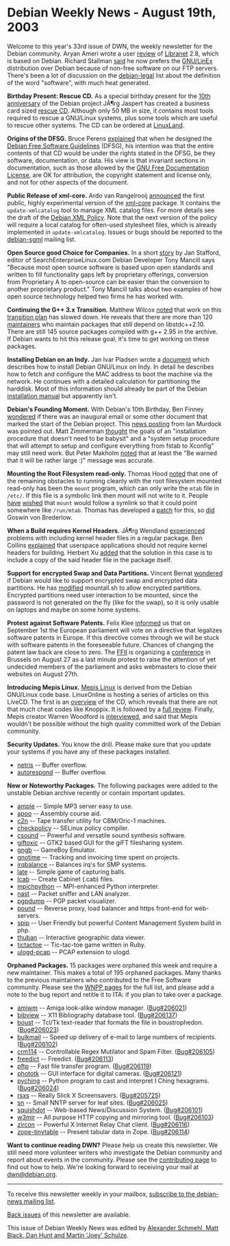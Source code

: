 
Debian Weekly News - August 19th, 2003
======================================


Welcome to this year's 33rd issue of DWN, the weekly newsletter for the
Debian community. Aryan Ameri wrote a user [review](http://www.linuxiran.org/modules/news/article.php?storyid=232) of [Libranet](http://www.libranet.com/) 2.8, which is
based on Debian. Richard Stallman [said](http://www.ofb.biz/modules.php?name=News&file=article&sid=260)
he now prefers the [GNU/LinEx](http://www.linex.org/) distribution
over Debian because of non-free software on our FTP servers. There's been a
lot of discussion on the [debian-legal](https://lists.debian.org/debian-legal-0308/) list about
the definition of the word "software", with much heat generated.


**Birthday Present: Rescue CD.** As a special birthday present
for the [10th anniversary](https://www.debian.org/News/2003/20030811) of the
Debian project JÃ¶rg Jaspert has created a business card sized [rescue CD](https://people.debian.org/~joerg/rettcd/). Although only
50 MB in size, it contains most tools required to rescue a GNU/Linux
systems, plus some tools which are useful to rescue other systems.
The CD can be ordered at [LinuxLand](http://www.linuxland.de/katalog/01_linuxdistri_bs/debian/debiangeburtstag/framify).


**Origins of the DFSG.** Bruce Perens [explained](https://lists.debian.org/debian-legal-0308/msg00264.html)
that when he designed the [Debian Free Software
Guidelines](https://www.debian.org/social_contract#guidelines) (DFSG), his intention was that the entire contents of that CD
would be under the rights stated in the DFSG, be they software,
documentation, or data. His view is that invariant sections in
documentation, such as those allowed by the [GNU Free Documentation
License](http://www.fsf.org/copyleft/fdl.html), are OK for attribution, the copyright statement and license
only, and not for other aspects of the document.


**Public Release of xml-core.** Ardo van Rangelrooij [announced](https://lists.debian.org/debian-doc-0308/msg00014.html)
the first public, highly experimental version of the [xml-core](https://people.debian.org/~ardo/UPLOADS/) package. It
contains the `update-xmlcatalog` tool to manage XML
catalog files. For more details see the draft of the [Debian
XML Policy](https://people.debian.org/~mrj/oasis/XML-Catalogs/Implementation-Guide.html). Note that the next version of the policy will require a
local catalog for often-used stylesheet files, which is already implemented
in `update-xmlcatalog`. Issues or bugs should be reported to the
[debian-sgml](https://lists.debian.org/debian-sgml/) mailing list.


**Open Source good Choice for Companies.** In a short [story](http://searchenterpriselinux.techtarget.com/newsItem/0,289139,sid39_gci919102,00.html) by Jan Stafford, editor of SearchEnterpriseLinux.com Debian
Developer Tony Mancill says "Because most open source software is based
upon open standards and written to fill functionality gaps left by proprietary
offerings, conversion from Proprietary A to open-source can be easier than the
conversion to another proprietary product." Tony Mancill talks about two examples
of how open source technology helped two firms he has worked with.


**Continuing the G++ 3.x Transition.** Matthew Wilcox [noted](https://lists.debian.org/debian-devel-announce-0308/msg00004.html) that work on this [transition plan](https://people.debian.org/~willy/gcc-transition/) has
slowed down. He reveals that there are more than 120 [maintainers](https://people.debian.org/~willy/gcc-transition/maint-packages-2.95) who maintain packages that still depend on libstdc++2.10.
There are still 145 source packages compiled with g++ 2.95 in the archive. If
Debian wants to hit this release goal, it's time to get working on these
packages.


**Installing Debian on an Indy.** Jan Ivar Pladsen wrote a [document](http://www.pvv.org/~pladsen/Indy/HOWTO.html) which
describes how to install Debian GNU/Linux on Indy. In detail he describes how
to fetch and configure the MAC address to boot the machine via the network. He
continues with a detailed calculation for partitioning the harddisk. Most of
this information should already be part of the Debian [installation manual](https://www.debian.org/releases/stable/mips/install)
but apparently isn't.


**Debian's Founding Moment.** With Debian's 10th Birthday, Ben
Finney [wondered](https://lists.debian.org/debian-project-0308/msg00017.html)
if there was an inaugural email or some other document that marked the start
of the Debian project. This [news
posting](http://groups.google.com/groups?selm=CBusDD.MIK%40unix.portal.com&oe=UTF-8&output=gplain) from Ian Murdock was pointed out. Matt Zimmerman [thought](https://lists.debian.org/debian-project-0308/msg00021.html)
the goals of an "installation procedure that doesn't need to be babysit" and
a "system setup procedure that will attempt to setup and configure everything
from fstab to Xconfig" may still need work. But Peter Makholm [noted](https://lists.debian.org/debian-project-0308/msg00024.html)
that at least the "Be warned that it will be rather large :)" message was
accurate.


**Mounting the Root Filesystem read-only.** Thomas Hood [noted](https://lists.debian.org/debian-devel-0308/msg00822.html) that
one of the remaining obstacles to running cleanly with the root filesystem
mounted read-only has been the `mount` program, which can only
write the `mtab` file in `/etc/`. If this file is a
symbolic link then mount will not write to it. People [have](https://bugs.debian.org/94076) [wished](https://bugs.debian.org/154438) that `mount` would
follow a symlink so that it could point somewhere like `/run/mtab`.
Thomas has developed a [patch](http://panopticon.csustan.edu/thood/readonly-root.html) for
this, so [did](ftp://mrvn.homeip.net/util-linux/) Goswin von
Brederlow.


**When a Build requires Kernel Headers.** JÃ¶rg Wendland [experienced](https://lists.debian.org/debian-devel-0308/msg00961.html)
problems with including kernel header files in a regular package. Ben Collins
[explained](https://lists.debian.org/debian-devel-0308/msg00963.html)
that userspace applications should not require kernel headers for building.
Herbert Xu [added](https://lists.debian.org/debian-devel-0308/msg01066.html) that the solution in this case is to include a copy of the said
header file in the package itself.


**Support for encrypted Swap and Data Partitions.** Vincent
Bernat [wondered](https://lists.debian.org/debian-devel-0308/msg02488.html) if Debian would like to support encrypted swap and encrypted data
partitions. He has [modified](https://bugs.debian.org/203538)
mountall.sh to allow encrypted partitions. Encrypted partitions need user interaction to
be mounted, since the password is not generated on the fly (like for the
swap), so it is only usable on laptops and maybe on some home systems.


**Protest against Software Patents.** Felix Klee [informed](https://lists.debian.org/debian-project-0308/msg00041.html) us
that on September 1st the European parliament will vote on a directive that
legalizes software patents in Europe. If this directive comes through we will
be stuck with software patents in the foreseeable future. Chances of changing
the patent law back are close to zero. The [FFII](http://www.ffii.org/) is organizing a [conference](http://swpat.ffii.org/events/2003/europarl/08/) in
Brussels on August 27 as a last minute protest to raise the attention of yet
undecided members of the parliament and asks webmasters to close their
websites on August 27th.


**Introducing Mepis Linux.** [Mepis Linux](http://www.mepis.org/) is derived from the Debian
GNU/Linux code base. LinuxOnline is hosting a series of articles on this LiveCD.
The first is an [overview](http://www.pclinuxonline.com/modules.php?name=News&file=article&sid=7115) of the CD, which reveals that there are not that much cheat codes
like Knoppix. It is followed by a [full review](http://www.pclinuxonline.com/modules.php?name=News&file=article&sid=7143). Finally, Mepis creator Warren Woodford is [interviewed](http://www.pclinuxonline.com/modules.php?name=News&file=article&sid=7171), and said that Mepis wouldn't be possible without the high
quality committed work of the Debian community.


**Security Updates.** You know the drill. Please make sure
that you update your systems if you have any of these packages installed.


* [netris](https://www.debian.org/security/2003/dsa-372) --
 Buffer overflow.
* [autorespond](https://www.debian.org/security/2003/dsa-373) --
 Buffer overflow.


**New or Noteworthy Packages.** The following packages were
added to the unstable Debian archive recently or contain important updates.


* [ample](https://packages.debian.org/unstable/sound/ample)
 -- Simple MP3 server easy to use.
* [apoo](https://packages.debian.org/unstable/misc/apoo)
 -- Assembly course aid.
* [c2n](https://packages.debian.org/unstable/otherosfs/c2n)
 -- Tape transfer utility for CBM/Oric-1 machines.
* [checkpolicy](https://packages.debian.org/unstable/utils/checkpolicy)
 -- SELinux policy compiler.
* [csound](https://packages.debian.org/unstable/sound/csound)
 -- Powerful and versatile sound synthesis software.
* [giftoxic](https://packages.debian.org/unstable/net/giftoxic)
 -- GTK2 based GUI for the giFT filesharing system.
* [gngb](https://packages.debian.org/unstable/x11/gngb)
 -- GameBoy Emulator.
* [gnotime](https://packages.debian.org/unstable/gnome/gnotime)
 -- Tracking and invoicing time spent on projects.
* [irqbalance](https://packages.debian.org/unstable/utils/irqbalance)
 -- Balances irq's for SMP systems.
* [late](https://packages.debian.org/unstable/games/late)
 -- Simple game of capturing balls.
* [lcab](https://packages.debian.org/unstable/utils/lcab)
 -- Create Cabinet (.cab) files.
* [mpichpython](https://packages.debian.org/unstable/python/mpichpython)
 -- MPI-enhanced Python interpreter.
* [nast](https://packages.debian.org/unstable/net/nast)
 -- Packet sniffer and LAN analyzer.
* [pgpdump](https://packages.debian.org/unstable/utils/pgpdump)
 -- PGP packet visualizer.
* [pound](https://packages.debian.org/unstable/net/pound)
 -- Reverse proxy, load balancer and https front-end for web-servers.
* [spip](https://packages.debian.org/unstable/web/spip)
 -- User Friendly but powerful Content Management System build in php.
* [thuban](https://packages.debian.org/unstable/graphics/thuban)
 -- Interactive geographic data viewer.
* [tictactoe](https://packages.debian.org/unstable/games/tictactoe)
 -- Tic-tac-toe game written in Ruby.
* [ulogd-pcap](https://packages.debian.org/unstable/net/ulogd-pcap)
 -- PCAP extension to ulogd.


**Orphaned Packages.** 15 packages were orphaned this week and
require a new maintainer. This makes a total of 195 orphaned packages. Many
thanks to the previous maintainers who contributed to the Free Software
community. Please see the [WNPP pages](https://www.debian.org/devel/wnpp/) for
the full list, and please add a note to the bug report and retitle it to ITA:
if you plan to take over a package.


* [amiwm](https://packages.debian.org/unstable/x11/amiwm)
 -- Amiga look-alike window manager.
 ([Bug#206021](https://bugs.debian.org/206021))
* [bibview](https://packages.debian.org/unstable/tex/bibview)
 -- X11 Bibliography database tool.
 ([Bug#206137](https://bugs.debian.org/206137))
* [boust](https://packages.debian.org/unstable/text/boust)
 -- Tcl/Tk text-reader that formats the file in boustrophedon.
 ([Bug#206023](https://bugs.debian.org/206023))
* [bulkmail](https://packages.debian.org/unstable/mail/bulkmail)
 -- Speed up delivery of e-mail to large numbers of recipients.
 ([Bug#206102](https://bugs.debian.org/206102))
* [crm114](https://packages.debian.org/unstable/mail/crm114)
 -- Controllable Regex Mutilator and Spam Filter.
 ([Bug#206105](https://bugs.debian.org/206105))
* [freedict](https://packages.debian.org/unstable/text/dict-freedict)
 -- Freedict.
 ([Bug#206113](https://bugs.debian.org/206113))
* [pftp](https://packages.debian.org/unstable/net/pftp)
 -- Fast file transfer program.
 ([Bug#206119](https://bugs.debian.org/206119))
* [phototk](https://packages.debian.org/unstable/graphics/phototk)
 -- GUI interface for digital cameras.
 ([Bug#206121](https://bugs.debian.org/206121))
* [pyching](https://packages.debian.org/unstable/games/pyching)
 -- Python program to cast and interpret I Ching hexagrams.
 ([Bug#206024](https://bugs.debian.org/206024))
* [rsxs](https://packages.debian.org/unstable/x11/rsxs)
 -- Really Slick X Screensavers.
 ([Bug#205725](https://bugs.debian.org/205725))
* [sn](https://packages.debian.org/unstable/news/sn)
 -- Small NNTP server for leaf sites.
 ([Bug#206025](https://bugs.debian.org/206025))
* [squishdot](https://packages.debian.org/unstable/web/squishdot)
 -- Web-based News/Discussion System.
 ([Bug#206101](https://bugs.debian.org/206101))
* [w3mir](https://packages.debian.org/unstable/web/w3mir)
 -- All purpose HTTP copying and mirroring tool.
 ([Bug#206103](https://bugs.debian.org/206103))
* [zircon](https://packages.debian.org/unstable/net/zircon)
 -- Powerful X Internet Relay Chat client.
 ([Bug#206116](https://bugs.debian.org/206116))
* [zope-tinytable](https://packages.debian.org/unstable/web/zope-tinytable)
 -- Present tabular data in Zope.
 ([Bug#206114](https://bugs.debian.org/206114))


**Want to continue reading DWN?** Please help us create this
newsletter. We still need more volunteer writers who investigate the Debian
community and report about events in the community. Please see the [contributing page](https://www.debian.org/News/weekly/contributing) to find out how
to help. We're looking forward to receiving your mail at [dwn@debian.org](mailto:dwn@debian.org).




---



 To receive this newsletter weekly in your mailbox, [subscribe to the debian-news mailing list](https://lists.debian.org/debian-news/).



[Back issues](https://www.debian.org/News/weekly/) of this newsletter are available.



This issue of Debian Weekly News was edited by [Alexander Schmehl, Matt Black, Dan Hunt and Martin 'Joey' Schulze](mailto:dwn@debian.org).





